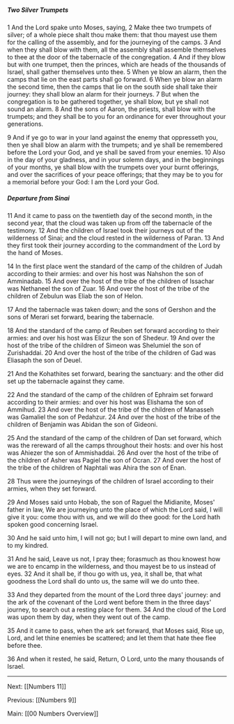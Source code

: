 ##### Two Silver Trumpets

1 And the Lord spake unto Moses, saying, 2 Make thee two trumpets of silver; of a whole piece shalt thou make them: that thou mayest use them for the calling of the assembly, and for the journeying of the camps. 3 And when they shall blow with them, all the assembly shall assemble themselves to thee at the door of the tabernacle of the congregation. 4 And if they blow but with one trumpet, then the princes, which are heads of the thousands of Israel, shall gather themselves unto thee. 5 When ye blow an alarm, then the camps that lie on the east parts shall go forward. 6 When ye blow an alarm the second time, then the camps that lie on the south side shall take their journey: they shall blow an alarm for their journeys. 7 But when the congregation is to be gathered together, ye shall blow, but ye shall not sound an alarm. 8 And the sons of Aaron, the priests, shall blow with the trumpets; and they shall be to you for an ordinance for ever throughout your generations. 

9 And if ye go to war in your land against the enemy that oppresseth you, then ye shall blow an alarm with the trumpets; and ye shall be remembered before the Lord your God, and ye shall be saved from your enemies. 10 Also in the day of your gladness, and in your solemn days, and in the beginnings of your months, ye shall blow with the trumpets over your burnt offerings, and over the sacrifices of your peace offerings; that they may be to you for a memorial before your God: I am the Lord your God.

##### Departure from Sinai

11 And it came to pass on the twentieth day of the second month, in the second year, that the cloud was taken up from off the tabernacle of the testimony. 12 And the children of Israel took their journeys out of the wilderness of Sinai; and the cloud rested in the wilderness of Paran. 13 And they first took their journey according to the commandment of the Lord by the hand of Moses.

14 In the first place went the standard of the camp of the children of Judah according to their armies: and over his host was Nahshon the son of Amminadab. 15 And over the host of the tribe of the children of Issachar was Nethaneel the son of Zuar. 16 And over the host of the tribe of the children of Zebulun was Eliab the son of Helon.

17 And the tabernacle was taken down; and the sons of Gershon and the sons of Merari set forward, bearing the tabernacle.

18 And the standard of the camp of Reuben set forward according to their armies: and over his host was Elizur the son of Shedeur. 19 And over the host of the tribe of the children of Simeon was Shelumiel the son of Zurishaddai. 20 And over the host of the tribe of the children of Gad was Eliasaph the son of Deuel.

21 And the Kohathites set forward, bearing the sanctuary: and the other did set up the tabernacle against they came.

22 And the standard of the camp of the children of Ephraim set forward according to their armies: and over his host was Elishama the son of Ammihud. 23 And over the host of the tribe of the children of Manasseh was Gamaliel the son of Pedahzur. 24 And over the host of the tribe of the children of Benjamin was Abidan the son of Gideoni.

25 And the standard of the camp of the children of Dan set forward, which was the rereward of all the camps throughout their hosts: and over his host was Ahiezer the son of Ammishaddai. 26 And over the host of the tribe of the children of Asher was Pagiel the son of Ocran. 27 And over the host of the tribe of the children of Naphtali was Ahira the son of Enan.

28 Thus were the journeyings of the children of Israel according to their armies, when they set forward.

29 And Moses said unto Hobab, the son of Raguel the Midianite, Moses' father in law, We are journeying unto the place of which the Lord said, I will give it you: come thou with us, and we will do thee good: for the Lord hath spoken good concerning Israel.

30 And he said unto him, I will not go; but I will depart to mine own land, and to my kindred.

31 And he said, Leave us not, I pray thee; forasmuch as thou knowest how we are to encamp in the wilderness, and thou mayest be to us instead of eyes. 32 And it shall be, if thou go with us, yea, it shall be, that what goodness the Lord shall do unto us, the same will we do unto thee.

33 And they departed from the mount of the Lord three days' journey: and the ark of the covenant of the Lord went before them in the three days' journey, to search out a resting place for them. 34 And the cloud of the Lord was upon them by day, when they went out of the camp.

35 And it came to pass, when the ark set forward, that Moses said, Rise up, Lord, and let thine enemies be scattered; and let them that hate thee flee before thee.

36 And when it rested, he said, Return, O Lord, unto the many thousands of Israel.

---
Next: [[Numbers 11]]

Previous: [[Numbers 9]]

Main: [[00 Numbers Overview]]